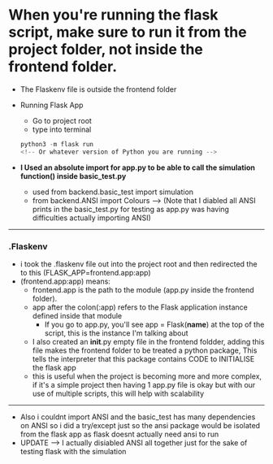 # **When you're running the flask script, make sure to run it from the project folder, not inside the frontend folder**.
* The Flaskenv file is outside the frontend folder
* Running Flask App
    * Go to project root
    * type into terminal 
    ```py
    python3 -m flask run
    <!-- Or whatever version of Python you are running -->
    ```

* **I Used an absolute import for app.py to be able to call the simulation function() inside basic_test.py**
    * used from backend.basic_test import simulation
    * from backend.ANSI import Colours --> (Note that I diabled all ANSI prints in the basic_test.py for testing as app.py was having difficulties actually importing ANSI)
<hr>

### .Flaskenv
* i took the .flaskenv file out into the project root and then redirected the to this (FLASK_APP=frontend.app:app)
* (frontend.app:app) means:
    * frontend.app is the path to the module (app.py inside the frontend folder).
    * app after the colon(:app) refers to the Flask application instance defined inside that module
        * If you go to app.py, you'll see app = Flask(__name__)  at the top of the script, this is the instance I'm talking about
    * I also created an __init__.py empty file in the frontend foldder, adding this file makes the frontend folder to be treated a python package, This tells the interpreter that this package contains CODE to INITIALISE the flask app
    * this is useful when the project is becoming more and more complex, if it's a simple project then having 1 app.py file is okay but with our use of multiple scripts, this will help with scalability

<hr>

* Also i couldnt import ANSI and the basic_test has many dependencies on ANSI so i did a try/except just so the ansi package would be isolated from the flask app as flask doesnt actually need ansi to run
* UPDATE --> I actually disiabled ANSI all together just for the sake of testing flask with the simulation

    

